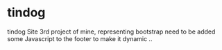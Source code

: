 # tindog
tindog Site 3rd project of mine, representing bootstrap
need to be added some Javascript to the footer to make it  dynamic ..
